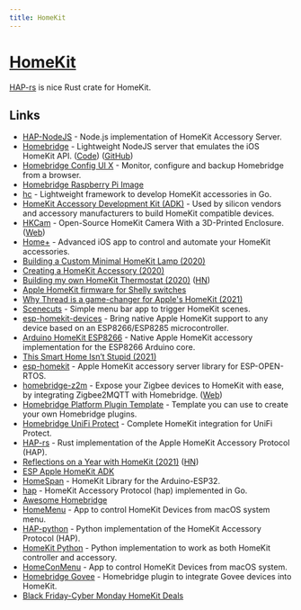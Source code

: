 ```yaml
---
title: HomeKit
---
```


# [HomeKit](https://www.apple.com/uk/ios/home/)

[HAP-rs](https://github.com/ewilken/hap-rs) is nice Rust crate for HomeKit.

## Links

- [HAP-NodeJS](https://github.com/KhaosT/HAP-NodeJS) - Node.js implementation of HomeKit Accessory Server.
- [Homebridge](https://homebridge.io/) - Lightweight NodeJS server that emulates the iOS HomeKit API. ([Code](https://github.com/homebridge/homebridge)) ([GitHub](https://github.com/homebridge))
- [Homebridge Config UI X](https://github.com/oznu/homebridge-config-ui-x) - Monitor, configure and backup Homebridge from a browser.
- [Homebridge Raspberry Pi Image](https://github.com/homebridge/homebridge-raspbian-image)
- [hc](https://github.com/brutella/hc) - Lightweight framework to develop HomeKit accessories in Go.
- [HomeKit Accessory Development Kit (ADK)](https://github.com/apple/HomeKitADK) - Used by silicon vendors and accessory manufacturers to build HomeKit compatible devices.
- [HKCam](https://github.com/brutella/hkcam) - Open-Source HomeKit Camera With a 3D-Printed Enclosure. ([Web](https://hochgatterer.me/hkcam/))
- [Home+](https://hochgatterer.me/home/) - Advanced iOS app to control and automate your HomeKit accessories.
- [Building a Custom Minimal HomeKit Lamp (2020)](https://patrickbalestra.com/blog/2020/05/31/building-a-custom-minimal-homekit-lamp.html)
- [Creating a HomeKit Accessory (2020)](https://sampo3k.github.io/2020/12/08/pcb.html)
- [Building my own HomeKit Thermostat (2020)](https://www.staycaffeinated.com/2020/12/27/building-my-own-homekit-thermostat-v1) ([HN](https://news.ycombinator.com/item?id=25552889))
- [Apple HomeKit firmware for Shelly switches](https://github.com/mongoose-os-apps/shelly-homekit)
- [Why Thread is a game-changer for Apple's HomeKit (2021)](https://appleinsider.com/articles/20/11/13/why-thread-is-a-game-changer-for-apples-homekit)
- [Scenecuts](https://github.com/nehayward/Scenecuts) - Simple menu bar app to trigger HomeKit scenes.
- [esp-homekit-devices](https://github.com/RavenSystem/esp-homekit-devices) - Bring native Apple HomeKit support to any device based on an ESP8266/ESP8285 microcontroller.
- [Arduino HomeKit ESP8266](https://github.com/Mixiaoxiao/Arduino-HomeKit-ESP8266) - Native Apple HomeKit accessory implementation for the ESP8266 Arduino core.
- [This Smart Home Isn’t Stupid (2021)](https://www.youtube.com/watch?v=85yH56DS5mg)
- [esp-homekit](https://github.com/maximkulkin/esp-homekit) - Apple HomeKit accessory server library for ESP-OPEN-RTOS.
- [homebridge-z2m](https://github.com/itavero/homebridge-z2m) - Expose your Zigbee devices to HomeKit with ease, by integrating Zigbee2MQTT with Homebridge. ([Web](https://z2m.dev/))
- [Homebridge Platform Plugin Template](https://github.com/homebridge/homebridge-plugin-template) - Template you can use to create your own Homebridge plugins.
- [Homebridge UniFi Protect](https://github.com/hjdhjd/homebridge-unifi-protect) - Complete HomeKit integration for UniFi Protect.
- [HAP-rs](https://github.com/ewilken/hap-rs) - Rust implementation of the Apple HomeKit Accessory Protocol (HAP).
- [Reflections on a Year with HomeKit (2021)](https://tidbits.com/2021/12/17/reflections-on-a-year-with-homekit/) ([HN](https://news.ycombinator.com/item?id=29707470))
- [ESP Apple HomeKit ADK](https://github.com/espressif/esp-apple-homekit-adk)
- [HomeSpan](https://github.com/HomeSpan/HomeSpan) - HomeKit Library for the Arduino-ESP32.
- [hap](https://github.com/brutella/hap) - HomeKit Accessory Protocol (hap) implemented in Go.
- [Awesome Homebridge](https://github.com/sahilchaddha/awesome-homebridge)
- [HomeMenu](https://github.com/sonsongithub/HomeMenu) - App to control HomeKit Devices from macOS system menu.
- [HAP-python](https://github.com/ikalchev/HAP-python) - Python implementation of the HomeKit Accessory Protocol (HAP).
- [HomeKit Python](https://github.com/jlusiardi/homekit_python) - Python implementation to work as both HomeKit controller and accessory.
- [HomeConMenu](https://github.com/sonsongithub/HomeConMenu) - App to control HomeKit Devices from macOS system.
- [Homebridge Govee](https://github.com/bwp91/homebridge-govee) - Homebridge plugin to integrate Govee devices into HomeKit.
- [Black Friday-Cyber Monday HomeKit Deals](https://shanewhatley.com/2022-black-friday/)
